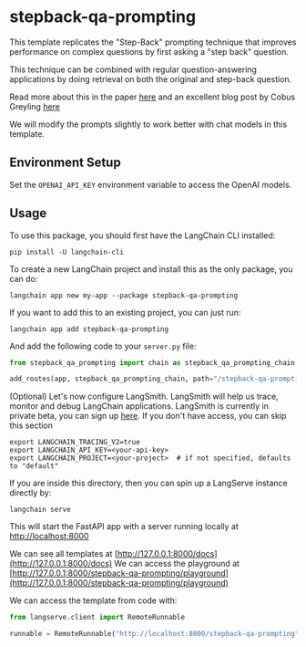# stepback-qa-prompting

This template replicates the "Step-Back" prompting technique that improves performance on complex questions by first asking a "step back" question. 

This technique can be combined with regular question-answering applications by doing retrieval on both the original and step-back question.

Read more about this in the paper [here](https://arxiv.org/abs/2310.06117) and an excellent blog post by Cobus Greyling [here](https://cobusgreyling.medium.com/a-new-prompt-engineering-technique-has-been-introduced-called-step-back-prompting-b00e8954cacb)

We will modify the prompts slightly to work better with chat models in this template.

## Environment Setup

Set the `OPENAI_API_KEY` environment variable to access the OpenAI models.

## Usage

To use this package, you should first have the LangChain CLI installed:

```shell
pip install -U langchain-cli
```

To create a new LangChain project and install this as the only package, you can do:

```shell
langchain app new my-app --package stepback-qa-prompting
```

If you want to add this to an existing project, you can just run:

```shell
langchain app add stepback-qa-prompting
```

And add the following code to your `server.py` file:
```python
from stepback_qa_prompting import chain as stepback_qa_prompting_chain

add_routes(app, stepback_qa_prompting_chain, path="/stepback-qa-prompting")
```

(Optional) Let's now configure LangSmith. 
LangSmith will help us trace, monitor and debug LangChain applications. 
LangSmith is currently in private beta, you can sign up [here](https://smith.langchain.com/). 
If you don't have access, you can skip this section

```shell
export LANGCHAIN_TRACING_V2=true
export LANGCHAIN_API_KEY=<your-api-key>
export LANGCHAIN_PROJECT=<your-project>  # if not specified, defaults to "default"
```

If you are inside this directory, then you can spin up a LangServe instance directly by:

```shell
langchain serve
```

This will start the FastAPI app with a server running locally at 
[http://localhost:8000](http://localhost:8000)

We can see all templates at [http://127.0.0.1:8000/docs](http://127.0.0.1:8000/docs)
We can access the playground at [http://127.0.0.1:8000/stepback-qa-prompting/playground](http://127.0.0.1:8000/stepback-qa-prompting/playground)  

We can access the template from code with:

```python
from langserve.client import RemoteRunnable

runnable = RemoteRunnable("http://localhost:8000/stepback-qa-prompting")
```